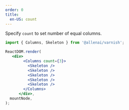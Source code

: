 ```yaml
---
order: 0
title:
  en-US: count
---
```


Specify `count` to set number of equal columns.

```jsx
import { Columns, Skeleton } from '@allenai/varnish';

ReactDOM.render(
   <div>
        <Columns count={3}>
          <Skeleton />
          <Skeleton />
          <Skeleton />
          <Skeleton />
          <Skeleton />
        </Columns>
      </div>,
  mountNode,
);
```

